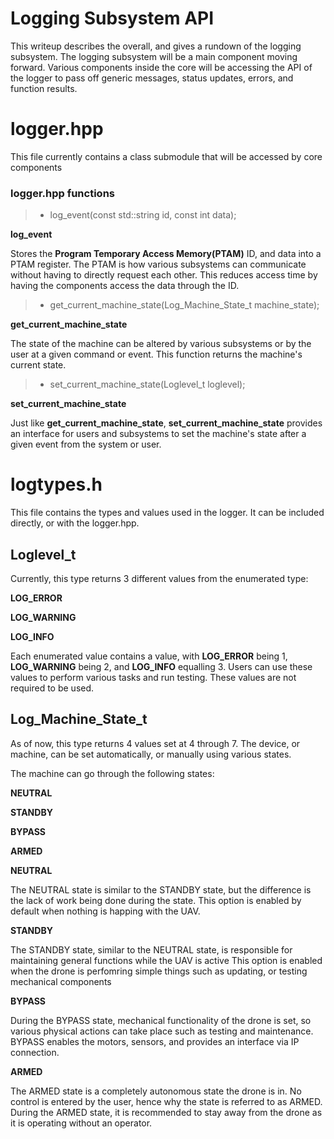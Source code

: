 # Logging Subsystem API

This writeup describes the overall, and gives a rundown of the logging subsystem.
The logging subsystem will be a main component moving forward.
Various components inside the core will be accessing the API of the logger to pass off
generic messages, status updates, errors, and function results.


# logger.hpp

This file currently contains a class submodule that will be accessed by core components

### logger.hpp functions

> - log_event(const std::string id, const int data);

**log_event**

Stores the **Program Temporary Access Memory(PTAM)** ID, and data into a PTAM register.
The PTAM is how various subsystems can communicate without having to directly request each other.
This reduces access time by having the components access the data through the ID.

> - get_current_machine_state(Log_Machine_State_t machine_state);

**get_current_machine_state**

The state of the machine can be altered by various subsystems or by the user at a given command or event.
This function returns the machine's current state.

> - set_current_machine_state(Loglevel_t loglevel);

**set_current_machine_state**

Just like **get_current_machine_state**, **set_current_machine_state** provides an interface for users and subsystems to set the machine's state
after a given event from the system or user.




# logtypes.h

This file contains the types and values used in the logger. It can be included directly, or with the logger.hpp.

## Loglevel_t

Currently, this type returns 3 different values from the enumerated type:

**LOG_ERROR**

**LOG_WARNING**

**LOG_INFO**


Each enumerated value contains a value, with **LOG_ERROR** being 1, **LOG_WARNING** being 2, and **LOG_INFO** equalling 3.
Users can use these values to perform various tasks and run testing.
These values are not required to be used.

## Log_Machine_State_t

As of now, this type returns 4 values set at 4 through 7.
The device, or machine, can be set automatically, or manually using various states.

The machine can go through the following states:

**NEUTRAL**

**STANDBY**

**BYPASS**

**ARMED**




**NEUTRAL**

The NEUTRAL state is similar to the STANDBY state, but the difference is the lack of work being done
during the state.
This option is enabled by default when nothing is happing with the UAV.

**STANDBY**

The STANDBY state, similar to the NEUTRAL state, is responsible for maintaining general functions while the
UAV is active
This option is enabled when the drone is perfomring simple things such as updating, or testing mechanical components

**BYPASS**

During the BYPASS state, mechanical functionality of the drone is set, so various physical actions can take place such as testing and maintenance.
BYPASS enables the motors, sensors, and provides an interface via IP connection.

**ARMED**

The ARMED state is a completely autonomous state the drone is in. No control is entered by the user, hence why the state is referred to as ARMED.
During the ARMED state, it is recommended to stay away from the drone as it is operating without an operator.
